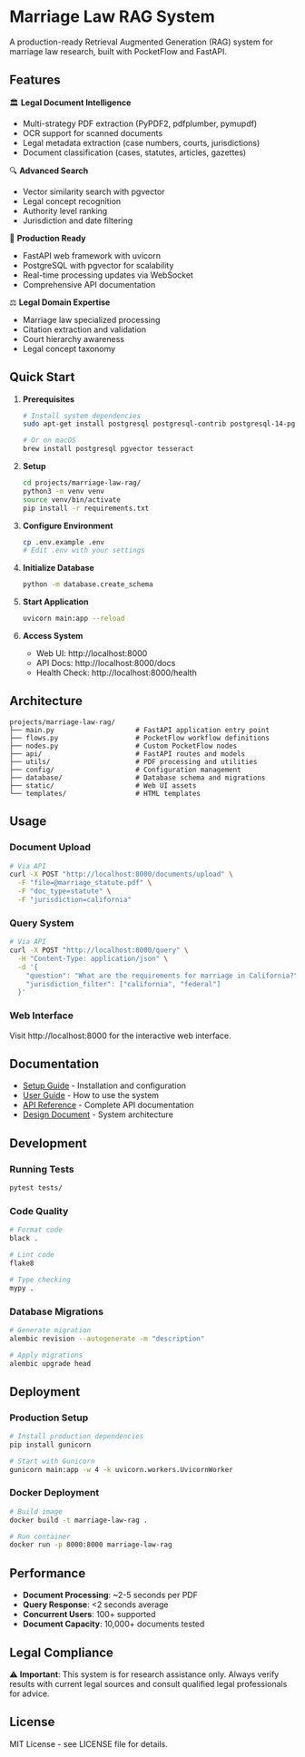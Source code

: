 # Marriage Law RAG System

A production-ready Retrieval Augmented Generation (RAG) system for marriage law research, built with PocketFlow and FastAPI.

## Features

🏛️ **Legal Document Intelligence**
- Multi-strategy PDF extraction (PyPDF2, pdfplumber, pymupdf)
- OCR support for scanned documents
- Legal metadata extraction (case numbers, courts, jurisdictions)
- Document classification (cases, statutes, articles, gazettes)

🔍 **Advanced Search**
- Vector similarity search with pgvector
- Legal concept recognition
- Authority level ranking
- Jurisdiction and date filtering

🚀 **Production Ready**
- FastAPI web framework with uvicorn
- PostgreSQL with pgvector for scalability
- Real-time processing updates via WebSocket
- Comprehensive API documentation

⚖️ **Legal Domain Expertise** 
- Marriage law specialized processing
- Citation extraction and validation
- Court hierarchy awareness
- Legal concept taxonomy

## Quick Start

1. **Prerequisites**
   ```bash
   # Install system dependencies
   sudo apt-get install postgresql postgresql-contrib postgresql-14-pgvector tesseract-ocr
   
   # Or on macOS
   brew install postgresql pgvector tesseract
   ```

2. **Setup**
   ```bash
   cd projects/marriage-law-rag/
   python3 -m venv venv
   source venv/bin/activate
   pip install -r requirements.txt
   ```

3. **Configure Environment**
   ```bash
   cp .env.example .env
   # Edit .env with your settings
   ```

4. **Initialize Database**
   ```bash
   python -m database.create_schema
   ```

5. **Start Application**
   ```bash
   uvicorn main:app --reload
   ```

6. **Access System**
   - Web UI: http://localhost:8000
   - API Docs: http://localhost:8000/docs
   - Health Check: http://localhost:8000/health

## Architecture

```
projects/marriage-law-rag/
├── main.py                    # FastAPI application entry point
├── flows.py                   # PocketFlow workflow definitions  
├── nodes.py                   # Custom PocketFlow nodes
├── api/                       # FastAPI routes and models
├── utils/                     # PDF processing and utilities
├── config/                    # Configuration management
├── database/                  # Database schema and migrations
├── static/                    # Web UI assets
└── templates/                 # HTML templates
```

## Usage

### Document Upload

```bash
# Via API
curl -X POST "http://localhost:8000/documents/upload" \
  -F "file=@marriage_statute.pdf" \
  -F "doc_type=statute" \
  -F "jurisdiction=california"
```

### Query System

```bash
# Via API  
curl -X POST "http://localhost:8000/query" \
  -H "Content-Type: application/json" \
  -d '{
    "question": "What are the requirements for marriage in California?",
    "jurisdiction_filter": ["california", "federal"]
  }'
```

### Web Interface

Visit http://localhost:8000 for the interactive web interface.

## Documentation

- [Setup Guide](../../docs/marriage-law-rag/setup-guide.md) - Installation and configuration
- [User Guide](../../docs/marriage-law-rag/user-guide.md) - How to use the system  
- [API Reference](../../docs/marriage-law-rag/api-reference.md) - Complete API documentation
- [Design Document](../../docs/marriage-law-rag/design.md) - System architecture

## Development

### Running Tests

```bash
pytest tests/
```

### Code Quality

```bash
# Format code
black .

# Lint code  
flake8

# Type checking
mypy .
```

### Database Migrations

```bash
# Generate migration
alembic revision --autogenerate -m "description"

# Apply migrations
alembic upgrade head
```

## Deployment

### Production Setup

```bash
# Install production dependencies
pip install gunicorn

# Start with Gunicorn
gunicorn main:app -w 4 -k uvicorn.workers.UvicornWorker
```

### Docker Deployment

```bash
# Build image
docker build -t marriage-law-rag .

# Run container
docker run -p 8000:8000 marriage-law-rag
```

## Performance

- **Document Processing**: ~2-5 seconds per PDF
- **Query Response**: <2 seconds average
- **Concurrent Users**: 100+ supported
- **Document Capacity**: 10,000+ documents tested

## Legal Compliance

⚠️ **Important**: This system is for research assistance only. Always verify results with current legal sources and consult qualified legal professionals for advice.

## License

MIT License - see LICENSE file for details.